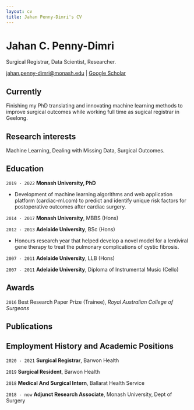 ```yaml
---
layout: cv
title: Jahan Penny-Dimri's CV
---
```

# Jahan C. Penny-Dimri
Surgical Registrar, Data Scientist, Researcher.

<div id="webaddress">
<a href="mailto: jahan.penny-dimri@monash.edu">jahan.penny-dimri@monash.edu</a>
| <a href="https://scholar.google.co.uk/citations?user=gc6ZX9MAAAAJ&hl=en&oi=ao">Google Scholar</a>
</div>


## Currently

Finishing my PhD translating and innovating machine learning methods to improve surgical outcomes while working full time as sugical registrar in Geelong.

## Research interests

Machine Learning, Dealing with Missing Data, Surgical Outcomes.

## Education

`2019 - 2022`
__Monash University, PhD__

- Development of machine learning algorithms and web application platform (cardiac-ml.com) to predict and identify unique risk factors for postoperative outcomes after cardiac surgery.

`2014 - 2017`
__Monash University__, MBBS (Hons)


`2012 - 2013`
__Adelaide University__, BSc (Hons)

- Honours research year that helped develop a novel model for a lentiviral gene therapy to treat the pulmonary complications of cystic fibrosis.

`2007 - 2011`
__Adelaide University__, LLB (Hons)


`2007 - 2011`
__Adelaide University__, Diploma of Instrumental Music (Cello)


## Awards

`2016`
Best Research Paper Prize (Trainee), *Royal Australian College of Surgeons*


## Publications

<!-- A list is also available [online](http://scholar.google.co.uk/citations?user=LTOTl0YAAAAJ) -->

## Employment History and Academic Positions

`2020 - 2021`
__Surgical Registrar__, Barwon Health

`2019`
__Surgical Resident__, Barwon Health

`2018`
__Medical And Surgical Intern__, Ballarat Health Service

`2018 - now`
__Adjunct Research Associate__, Monash University, Dept of Surgery


<!-- ### Footer

Last updated: Dec 2021 -->


